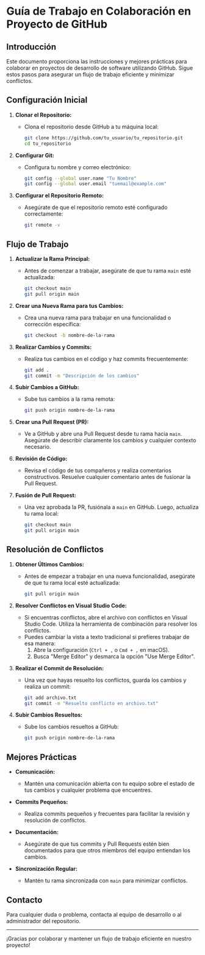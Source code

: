 # Guía de Trabajo en Colaboración en Proyecto de GitHub

## Introducción

Este documento proporciona las instrucciones y mejores prácticas para colaborar en proyectos de desarrollo de software utilizando GitHub. Sigue estos pasos para asegurar un flujo de trabajo eficiente y minimizar conflictos.

## Configuración Inicial

1. **Clonar el Repositorio:**

   - Clona el repositorio desde GitHub a tu máquina local:
     ```bash
     git clone https://github.com/tu_usuario/tu_repositorio.git
     cd tu_repositorio
     ```

2. **Configurar Git:**

   - Configura tu nombre y correo electrónico:
     ```bash
     git config --global user.name "Tu Nombre"
     git config --global user.email "tuemail@example.com"
     ```

3. **Configurar el Repositorio Remoto:**
   - Asegúrate de que el repositorio remoto esté configurado correctamente:
     ```bash
     git remote -v
     ```

## Flujo de Trabajo

1. **Actualizar la Rama Principal:**

   - Antes de comenzar a trabajar, asegúrate de que tu rama `main` esté actualizada:
     ```bash
     git checkout main
     git pull origin main
     ```

2. **Crear una Nueva Rama para tus Cambios:**

   - Crea una nueva rama para trabajar en una funcionalidad o corrección específica:
     ```bash
     git checkout -b nombre-de-la-rama
     ```

3. **Realizar Cambios y Commits:**

   - Realiza tus cambios en el código y haz commits frecuentemente:
     ```bash
     git add .
     git commit -m "Descripción de los cambios"
     ```

4. **Subir Cambios a GitHub:**

   - Sube tus cambios a la rama remota:
     ```bash
     git push origin nombre-de-la-rama
     ```

5. **Crear una Pull Request (PR):**

   - Ve a GitHub y abre una Pull Request desde tu rama hacia `main`. Asegúrate de describir claramente los cambios y cualquier contexto necesario.

6. **Revisión de Código:**

   - Revisa el código de tus compañeros y realiza comentarios constructivos. Resuelve cualquier comentario antes de fusionar la Pull Request.

7. **Fusión de Pull Request:**
   - Una vez aprobada la PR, fusiónala a `main` en GitHub. Luego, actualiza tu rama local:
     ```bash
     git checkout main
     git pull origin main
     ```

## Resolución de Conflictos

1. **Obtener Últimos Cambios:**

   - Antes de empezar a trabajar en una nueva funcionalidad, asegúrate de que tu rama local esté actualizada:
     ```bash
     git pull origin main
     ```

2. **Resolver Conflictos en Visual Studio Code:**

   - Si encuentras conflictos, abre el archivo con conflictos en Visual Studio Code. Utiliza la herramienta de combinación para resolver los conflictos.
   - Puedes cambiar la vista a texto tradicional si prefieres trabajar de esa manera:
     1. Abre la configuración (`Ctrl + ,` o `Cmd + ,` en macOS).
     2. Busca "Merge Editor" y desmarca la opción "Use Merge Editor".

3. **Realizar el Commit de Resolución:**

   - Una vez que hayas resuelto los conflictos, guarda los cambios y realiza un commit:
     ```bash
     git add archivo.txt
     git commit -m "Resuelto conflicto en archivo.txt"
     ```

4. **Subir Cambios Resueltos:**
   - Sube los cambios resueltos a GitHub:
     ```bash
     git push origin nombre-de-la-rama
     ```

## Mejores Prácticas

- **Comunicación:**

  - Mantén una comunicación abierta con tu equipo sobre el estado de tus cambios y cualquier problema que encuentres.

- **Commits Pequeños:**

  - Realiza commits pequeños y frecuentes para facilitar la revisión y resolución de conflictos.

- **Documentación:**

  - Asegúrate de que tus commits y Pull Requests estén bien documentados para que otros miembros del equipo entiendan los cambios.

- **Sincronización Regular:**
  - Mantén tu rama sincronizada con `main` para minimizar conflictos.

## Contacto

Para cualquier duda o problema, contacta al equipo de desarrollo o al administrador del repositorio.

---

¡Gracias por colaborar y mantener un flujo de trabajo eficiente en nuestro proyecto!
